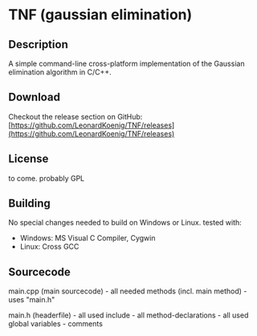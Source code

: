# TNF (gaussian elimination)

## Description

A simple command-line cross-platform implementation of the Gaussian elimination algorithm in C/C++.

## Download

Checkout the release section on GitHub:
[https://github.com/LeonardKoenig/TNF/releases](https://github.com/LeonardKoenig/TNF/releases)

## License

to come. probably GPL

## Building

No special changes needed to build on Windows or Linux.
tested with:
 -  Windows: MS Visual C Compiler, Cygwin
 -  Linux: Cross GCC

## Sourcecode

main.cpp (main sourcecode)
        - all needed methods (incl. main method)
        - uses "main.h"

main.h (headerfile)
        - all used include
        - all method-declarations
        - all used global variables
        - comments

